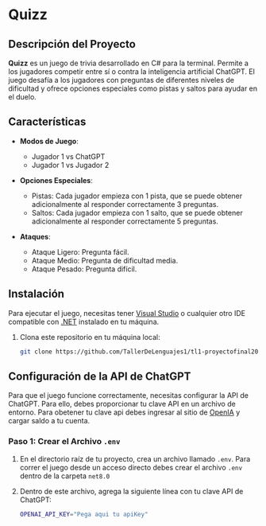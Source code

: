 # Quizz

## Descripción del Proyecto

**Quizz** es un juego de trivia desarrollado en C# para la terminal. Permite a los jugadores competir entre sí o contra la inteligencia artificial ChatGPT. El juego desafía a los jugadores con preguntas de diferentes niveles de dificultad y ofrece opciones especiales como pistas y saltos para ayudar en el duelo.

## Características

- **Modos de Juego**:
  - Jugador 1 vs ChatGPT
  - Jugador 1 vs Jugador 2

- **Opciones Especiales**:
  - Pistas: Cada jugador empieza con 1 pista, que se puede obtener adicionalmente al responder correctamente 3 preguntas.
  - Saltos: Cada jugador empieza con 1 salto, que se puede obtener adicionalmente al responder correctamente 5 preguntas.

- **Ataques**:
  - Ataque Ligero: Pregunta fácil.
  - Ataque Medio: Pregunta de dificultad media.
  - Ataque Pesado: Pregunta difícil.

## Instalación

Para ejecutar el juego, necesitas tener [Visual Studio](https://visualstudio.microsoft.com/) o cualquier otro IDE compatible con [.NET](https://dotnet.microsoft.com/es-es/) instalado en tu máquina. 

1. Clona este repositorio en tu máquina local:

   ```bash
   git clone https://github.com/TallerDeLenguajes1/tl1-proyectofinal2024-teoMunoz99/tree/main
## Configuración de la API de ChatGPT
Para que el juego funcione correctamente, necesitas configurar la API de ChatGPT. Para ello, debes proporcionar tu clave API en un archivo de entorno.
Para obetener tu clave api debes ingresar al sitio de [OpenIA](https://openai.com/api/pricing/) y cargar saldo a tu cuenta.

### Paso 1: Crear el Archivo `.env`

1. En el directorio raíz de tu proyecto, crea un archivo llamado `.env`. Para correr el juego desde un acceso directo debes crear el archivo `.env` dentro de la carpeta `net8.0`

2. Dentro de este archivo, agrega la siguiente línea con tu clave API de ChatGPT:
    ```bash
    OPENAI_API_KEY="Pega aqui tu apiKey"
